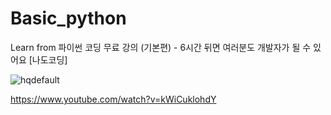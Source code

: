 # Basic_python

Learn from 파이썬 코딩 무료 강의 (기본편) - 6시간 뒤면 여러분도 개발자가 될 수 있어요 [나도코딩]

![hqdefault](https://github.com/wnstndks/Basic_python/assets/125172335/7434f2ba-a62c-47dc-960e-2d217b3d389e)

https://www.youtube.com/watch?v=kWiCuklohdY



